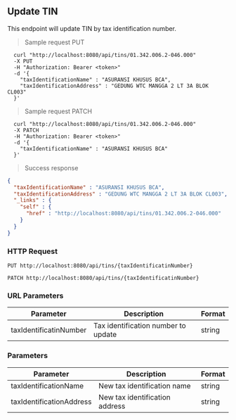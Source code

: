 ## Update TIN
This endpoint will update TIN by tax identification number.

> Sample request PUT

```shell
  curl "http://localhost:8080/api/tins/01.342.006.2-046.000"
  -X PUT
  -H "Authorization: Bearer <token>"
  -d '{
    "taxIdentificationName" : "ASURANSI KHUSUS BCA",
    "taxIdentificationAddress" : "GEDUNG WTC MANGGA 2 LT 3A BLOK CL003"
  }'
```

> Sample request PATCH

```shell
  curl "http://localhost:8080/api/tins/01.342.006.2-046.000"
  -X PATCH
  -H "Authorization: Bearer <token>"
  -d '{
    "taxIdentificationName" : "ASURANSI KHUSUS BCA"
  }'
```

> Success response

```json
{
  "taxIdentificationName" : "ASURANSI KHUSUS BCA",
  "taxIdentificationAddress" : "GEDUNG WTC MANGGA 2 LT 3A BLOK CL003",
  "_links" : {
    "self" : {
      "href" : "http://localhost:8080/api/tins/01.342.006.2-046.000"
    }
  }
}
```

### HTTP Request

`PUT http://localhost:8080/api/tins/{taxIdentificatinNumber}`

`PATCH http://localhost:8080/api/tins/{taxIdentificatinNumber}`

### URL Parameters

Parameter | Description | Format
--------- | ----------- | ---------
taxIdentificatinNumber | Tax identification number to update | string

### Parameters

Parameter | Description | Format
--------- | ----------- | ---------
taxIdentificationName | New tax identification name | string
taxIdentificationAddress | New tax identification address | string